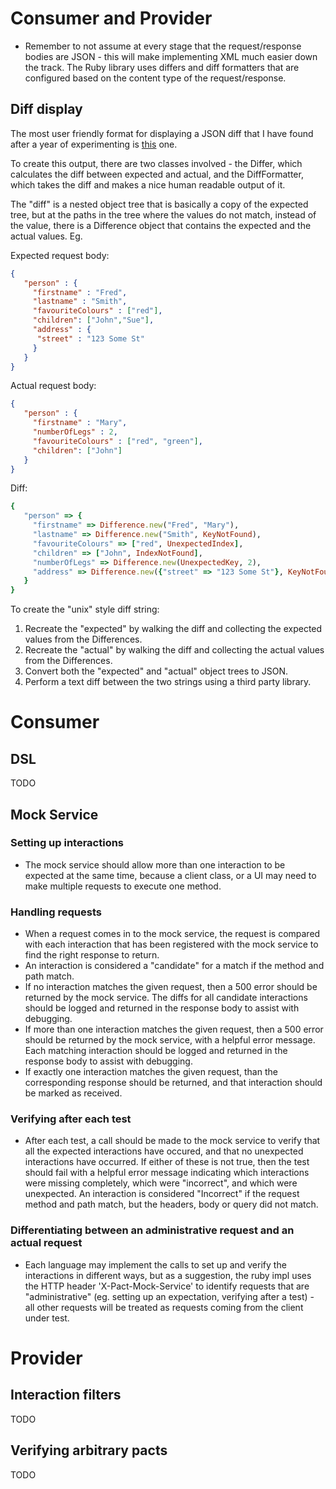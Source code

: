 # Consumer and Provider

* Remember to not assume at every stage that the request/response bodies are JSON - this will make implementing XML much easier down the track. The Ruby library uses differs and diff formatters that are configured based on the content type of the request/response.

## Diff display

The most user friendly format for displaying a JSON diff that I have found after a year of experimenting is [this](https://github.com/realestate-com-au/pact/blob/master/documentation/configuration.md#unix) one.

To create this output, there are two classes involved - the Differ, which calculates the diff between expected and actual, and the DiffFormatter, which takes the diff and makes a nice human readable output of it.

The "diff" is a nested object tree that is basically a copy of the expected tree, but at the paths in the tree where the values do not match, instead of the value, there is a Difference object that contains the expected and the actual values. Eg.

Expected request body:

```json
{
   "person" : {
     "firstname" : "Fred",
     "lastname" : "Smith",
     "favouriteColours" : ["red"],
     "children": ["John","Sue"],
     "address" : {
      "street" : "123 Some St"
     }
   }
}

```

Actual request body:

```json
{
   "person" : {
     "firstname" : "Mary",
     "numberOfLegs" : 2,
     "favouriteColours" : ["red", "green"],
     "children": ["John"]
   }
}

```

Diff:

```ruby
{
   "person" => {
     "firstname" => Difference.new("Fred", "Mary"),
     "lastname" => Difference.new("Smith", KeyNotFound),
     "favouriteColours" => ["red", UnexpectedIndex],
     "children" => ["John", IndexNotFound],
     "numberOfLegs" => Difference.new(UnexpectedKey, 2),
     "address" => Difference.new({"street" => "123 Some St"}, KeyNotFound)
   }
}
```

To create the "unix" style diff string:

1. Recreate the "expected" by walking the diff and collecting the expected values from the Differences.
2. Recreate the "actual" by walking the diff and collecting the actual values from the Differences.
3. Convert both the "expected" and "actual" object trees to JSON.
4. Perform a text diff between the two strings using a third party library.


# Consumer

## DSL

TODO

## Mock Service

### Setting up interactions
* The mock service should allow more than one interaction to be expected at the same time, because a client class, or a UI may need to make multiple requests to execute one method.

### Handling requests
* When a request comes in to the mock service, the request is compared with each interaction that has been registered with the mock service to find the right response to return.
* An interaction is considered a "candidate" for a match if the method and path match.
* If no interaction matches the given request, then a 500 error should be returned by the mock service. The diffs for all candidate interactions should be logged and returned in the response body to assist with debugging.
* If more than one interaction matches the given request, then a 500 error should be returned by the mock service, with a helpful error message. Each matching interaction should be logged and returned in the response body to assist with debugging.
* If exactly one interaction matches the given request, than the corresponding response should be returned, and that interaction should be marked as received.

### Verifying after each test
* After each test, a call should be made to the mock service to verify that all the expected interactions have occured, and that no unexpected interactions have occurred. If either of these is not true, then the test should fail with a helpful error message indicating which interactions were missing completely, which were "incorrect", and which were unexpected. An interaction is considered "Incorrect" if the request method and path match, but the headers, body or query did not match.

### Differentiating between an administrative request and an actual request
* Each language may implement the calls to set up and verify the interactions in different ways, but as a suggestion, the ruby impl uses the HTTP header 'X-Pact-Mock-Service' to identify requests that are "administrative" (eg. setting up an expectation, verifying after a test) - all other requests will be treated as requests coming from the client under test.

# Provider

## Interaction filters

TODO

## Verifying arbitrary pacts

TODO

